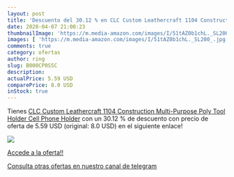 ```yaml
---
layout: post
title: 'Descuento del 30.12 % en CLC Custom Leathercraft 1104 Constructio'
date: 2020-04-07 21:00:23
thumbnailImage: 'https://m.media-amazon.com/images/I/51tAZ0b1chL._SL200_.jpg'
images: [ 'https://m.media-amazon.com/images/I/51tAZ0b1chL._SL200_.jpg' ]
comments: true
category: ofertas
author: ring
slug: B000CP0SSC
description:
actualPrice: 5.59 USD
comparePrice: 8.0 USD
inStock: true
---
```


Tienes [CLC Custom Leathercraft 1104 Construction Multi-Purpose Poly Tool Holder  Cell Phone Holder](https://www.amazon.com/dp/B000CP0SSC/?tag=redken08-20) con un 30.12 % de descuento con precio de oferta de 5.59 USD (original: 8.0 USD) en el siguiente enlace!

[![](https://m.media-amazon.com/images/I/51tAZ0b1chL._SL200_.jpg)](https://www.amazon.com/dp/B000CP0SSC/?tag=redken08-20)

[Accede a la oferta!!](https://www.amazon.com/dp/B000CP0SSC/?tag=redken08-20)

[Consulta otras ofertas en nuestro canal de telegram](https://t.me/s/ofertas25)
